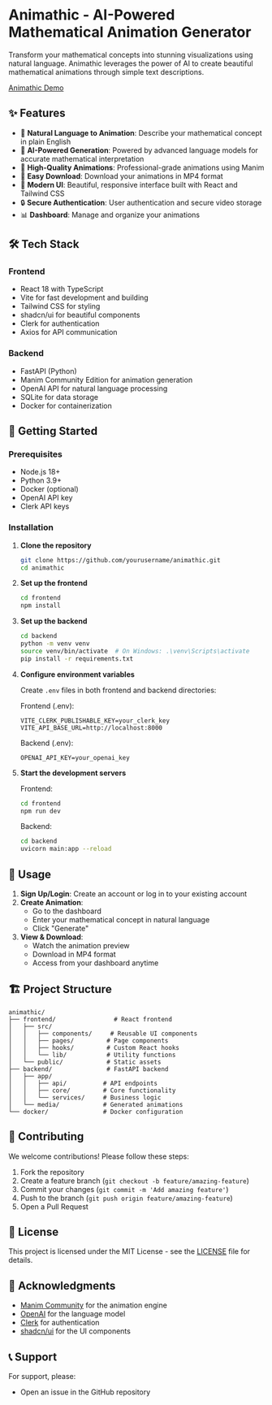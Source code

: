 # Animathic - AI-Powered Mathematical Animation Generator

Transform your mathematical concepts into stunning visualizations using natural language. Animathic leverages the power of AI to create beautiful mathematical animations through simple text descriptions.

[Animathic Demo](https://animathic.com/)

## ✨ Features

- 🎨 **Natural Language to Animation**: Describe your mathematical concept in plain English
- 🤖 **AI-Powered Generation**: Powered by advanced language models for accurate mathematical interpretation
- 🎥 **High-Quality Animations**: Professional-grade animations using Manim
- 💾 **Easy Download**: Download your animations in MP4 format
- 📱 **Modern UI**: Beautiful, responsive interface built with React and Tailwind CSS
- 🔒 **Secure Authentication**: User authentication and secure video storage
- 📊 **Dashboard**: Manage and organize your animations

## 🛠️ Tech Stack

### Frontend

- React 18 with TypeScript
- Vite for fast development and building
- Tailwind CSS for styling
- shadcn/ui for beautiful components
- Clerk for authentication
- Axios for API communication

### Backend

- FastAPI (Python)
- Manim Community Edition for animation generation
- OpenAI API for natural language processing
- SQLite for data storage
- Docker for containerization

## 🚀 Getting Started

### Prerequisites

- Node.js 18+
- Python 3.9+
- Docker (optional)
- OpenAI API key
- Clerk API keys

### Installation

1. **Clone the repository**

   ```bash
   git clone https://github.com/yourusername/animathic.git
   cd animathic
   ```

2. **Set up the frontend**

   ```bash
   cd frontend
   npm install
   ```

3. **Set up the backend**

   ```bash
   cd backend
   python -m venv venv
   source venv/bin/activate  # On Windows: .\venv\Scripts\activate
   pip install -r requirements.txt
   ```

4. **Configure environment variables**

   Create `.env` files in both frontend and backend directories:

   Frontend (.env):

   ```
   VITE_CLERK_PUBLISHABLE_KEY=your_clerk_key
   VITE_API_BASE_URL=http://localhost:8000
   ```

   Backend (.env):

   ```
   OPENAI_API_KEY=your_openai_key
   ```

5. **Start the development servers**

   Frontend:

   ```bash
   cd frontend
   npm run dev
   ```

   Backend:

   ```bash
   cd backend
   uvicorn main:app --reload
   ```

## 📝 Usage

1. **Sign Up/Login**: Create an account or log in to your existing account
2. **Create Animation**:
   - Go to the dashboard
   - Enter your mathematical concept in natural language
   - Click "Generate"
3. **View & Download**:
   - Watch the animation preview
   - Download in MP4 format
   - Access from your dashboard anytime

## 🏗️ Project Structure

```
animathic/
├── frontend/                # React frontend
│   ├── src/
│   │   ├── components/     # Reusable UI components
│   │   ├── pages/         # Page components
│   │   ├── hooks/         # Custom React hooks
│   │   └── lib/           # Utility functions
│   └── public/            # Static assets
├── backend/               # FastAPI backend
│   ├── app/
│   │   ├── api/          # API endpoints
│   │   ├── core/         # Core functionality
│   │   └── services/     # Business logic
│   └── media/            # Generated animations
└── docker/               # Docker configuration
```

## 🤝 Contributing

We welcome contributions! Please follow these steps:

1. Fork the repository
2. Create a feature branch (`git checkout -b feature/amazing-feature`)
3. Commit your changes (`git commit -m 'Add amazing feature'`)
4. Push to the branch (`git push origin feature/amazing-feature`)
5. Open a Pull Request

## 📄 License

This project is licensed under the MIT License - see the [LICENSE](LICENSE) file for details.

## 🙏 Acknowledgments

- [Manim Community](https://www.manim.community/) for the animation engine
- [OpenAI](https://openai.com/) for the language model
- [Clerk](https://clerk.dev/) for authentication
- [shadcn/ui](https://ui.shadcn.com/) for the UI components

## 📞 Support

For support, please:

- Open an issue in the GitHub repository
